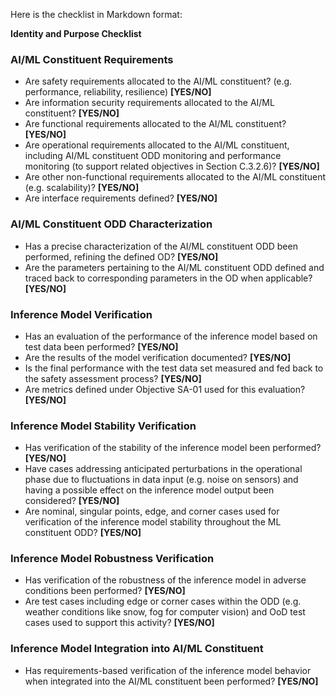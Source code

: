 Here is the checklist in Markdown format:

**Identity and Purpose Checklist**

### AI/ML Constituent Requirements

* Are safety requirements allocated to the AI/ML constituent? (e.g. performance, reliability, resilience) **[YES/NO]**
* Are information security requirements allocated to the AI/ML constituent? **[YES/NO]**
* Are functional requirements allocated to the AI/ML constituent? **[YES/NO]**
* Are operational requirements allocated to the AI/ML constituent, including AI/ML constituent ODD monitoring and performance monitoring (to support related objectives in Section C.3.2.6)? **[YES/NO]**
* Are other non-functional requirements allocated to the AI/ML constituent (e.g. scalability)? **[YES/NO]**
* Are interface requirements defined? **[YES/NO]**

### AI/ML Constituent ODD Characterization

* Has a precise characterization of the AI/ML constituent ODD been performed, refining the defined OD? **[YES/NO]**
* Are the parameters pertaining to the AI/ML constituent ODD defined and traced back to corresponding parameters in the OD when applicable? **[YES/NO]**

### Inference Model Verification

* Has an evaluation of the performance of the inference model based on test data been performed? **[YES/NO]**
* Are the results of the model verification documented? **[YES/NO]**
* Is the final performance with the test data set measured and fed back to the safety assessment process? **[YES/NO]**
* Are metrics defined under Objective SA-01 used for this evaluation? **[YES/NO]**

### Inference Model Stability Verification

* Has verification of the stability of the inference model been performed? **[YES/NO]**
* Have cases addressing anticipated perturbations in the operational phase due to fluctuations in data input (e.g. noise on sensors) and having a possible effect on the inference model output been considered? **[YES/NO]**
* Are nominal, singular points, edge, and corner cases used for verification of the inference model stability throughout the ML constituent ODD? **[YES/NO]**

### Inference Model Robustness Verification

* Has verification of the robustness of the inference model in adverse conditions been performed? **[YES/NO]**
* Are test cases including edge or corner cases within the ODD (e.g. weather conditions like snow, fog for computer vision) and OoD test cases used to support this activity? **[YES/NO]**

### Inference Model Integration into AI/ML Constituent

* Has requirements-based verification of the inference model behavior when integrated into the AI/ML constituent been performed? **[YES/NO]**